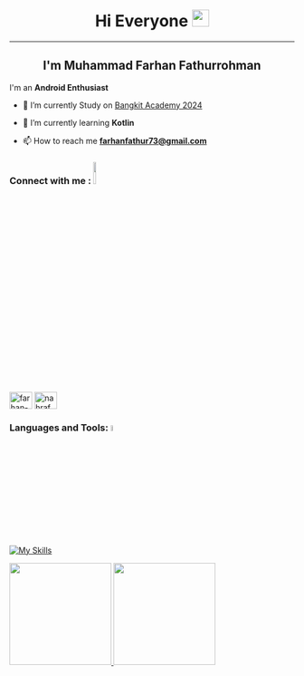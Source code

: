 <h1 align="center">Hi Everyone <img src="https://raw.githubusercontent.com/iampavangandhi/iampavangandhi/master/gifs/Hi.gif" width="30px"></h1> 

<hr>

<h2 align="center"> I'm Muhammad Farhan Fathurrohman </h2>

I'm an **Android Enthusiast** 


- 🔭 I’m currently Study on [Bangkit Academy 2024](https://www.dicoding.com/)

- 🌱 I’m currently learning **Kotlin**

- 📫 How to reach me **farhanfathur73@gmail.com**

<h3 align="left">Connect with me : <img src='https://raw.githubusercontent.com/ShahriarShafin/ShahriarShafin/main/Assets/handshake.gif' width ="10%" height="10%"></h3>
<p align="left">
<a href="https://linkedin.com/in/farhan-fathur" target="blank"><img align="center" src="https://raw.githubusercontent.com/rahuldkjain/github-profile-readme-generator/master/src/images/icons/Social/linked-in-alt.svg" alt="farhan-fathur" height="30" width="40" /></a> 
<a href="https://discord.gg/nahraf_" target="blank"><img align="center" src="https://raw.githubusercontent.com/rahuldkjain/github-profile-readme-generator/master/src/images/icons/Social/discord.svg" alt="nahraf_" height="30" width="40" /></a>
</p>

<h3 align="left">Languages and Tools: <img src = "https://media2.giphy.com/media/QssGEmpkyEOhBCb7e1/giphy.gif?cid=ecf05e47a0n3gi1bfqntqmob8g9aid1oyj2wr3ds3mg700bl&rid=giphy.gif" width ="5%" height="5%"></h3>

[![My Skills](https://skillicons.dev/icons?i=androidstudio,java,kotlin,vscode,dart,flutter,html,git,dart,postman,postgres,php,mysql,firebase,figma,go,css,javascript)](https://skillicons.dev)

<p align="left">
<a href="https://github.com/farhanfath">
  <img height="180em" src="https://github-readme-stats.vercel.app/api?username=farhanfath&show_icons=true&theme=algolia&include_all_commits=true&count_private=true"/>
  <img height="180em" src="https://github-readme-stats.vercel.app/api/top-langs/?username=farhanfath&layout=compact&theme=algolia"/>
</a>
</p>
